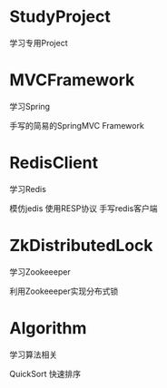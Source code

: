 # StudyProject
学习专用Project


# MVCFramework
学习Spring

手写的简易的SpringMVC Framework

# RedisClient
学习Redis

模仿jedis
使用RESP协议
手写redis客户端

# ZkDistributedLock
学习Zookeeeper

利用Zookeeeper实现分布式锁

# Algorithm
学习算法相关

QuickSort   快速排序